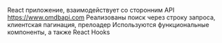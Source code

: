 React приложение, взаимодействует со сторонним API https://www.omdbapi.com
Реализованы поиск через строку запроса, клиентская пагинация, прелоадер
Используются функциональные компоненты, а также React Hooks
